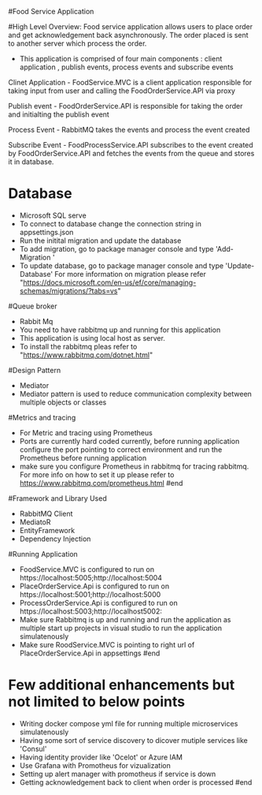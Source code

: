 #Food Service Application

#High Level Overview: 
Food service application allows users to place order and get acknowledgement back asynchronously. The order placed is sent to another server which process the order.

- This application is comprised of four main components : client application , publish events, process events and subscribe events

Clinet Application - FoodService.MVC is a client application responsible for taking input from user and calling the FoodOrderService.API via proxy 

Publish event - FoodOrderService.API is responsible for taking the order and initialting the publish event 

Process Event - RabbitMQ takes the events and process the event created

Subscribe Event - FoodProcessService.API subscribes to the event created by FoodOrderService.API and fetches the events from the queue and stores it in database. 

# Database
- Microsoft SQL serve
 - To connect to database change the connection string in appsettings.json
 - Run the initital migration and update the database
 - To add migration, go to package manager console and type 'Add-Migration <Migration Name>'
 - To update database, go to package manager console and type 'Update-Database'
 For more information on migration please refer "https://docs.microsoft.com/en-us/ef/core/managing-schemas/migrations/?tabs=vs"

#Queue broker
- Rabbit Mq 
- You need to have rabbitmq up and running for this application
- This application is using local host as server.
- To install the rabbitmq pleas refer to  "https://www.rabbitmq.com/dotnet.html"


#Design Pattern 
- Mediator 
- Mediator pattern is used to reduce communication complexity between multiple objects or classes


#Metrics and tracing
- For Metric and tracing using Prometheus 
- Ports are currently hard coded currently, before running application configure the port pointing to correct environment and run the Prometheus before running application
- make sure you configure Prometheus in rabbitmq for tracing rabbitmq. For more info on how to set it up please refer to https://www.rabbitmq.com/prometheus.html
#end

#Framework and Library Used
- RabbitMQ Client
- MediatoR
- EntityFramework
- Dependency Injection

#Running Application
- FoodService.MVC is configured to run on https://localhost:5005;http://localhost:5004
- PlaceOrderService.Api is configured to run on https://localhost:5001;http://localhost:5000
- ProcessOrderService.Api is configured to run on https://localhost:5003;http://localhost5002:
- Make sure Rabbitmq is up and running and run the application as multiple start up projects in visual studio to run the application simulatenously
- Make sure RoodService.MVC is pointing to right url of PlaceOrderService.Api in appsettings
#end

# Few additional enhancements but not limited to below points
- Writing docker compose yml file for running multiple microservices simulatenously
- Having some sort of service discovery to dicover mutiple services like 'Consul'
- Having identity provider like 'Ocelot' or Azure IAM
- Use Grafana with Promotheus for vizualization 
- Setting up alert manager with promotheus if service is down 
- Getting acknowledgement back to client when order is processed 
#end
